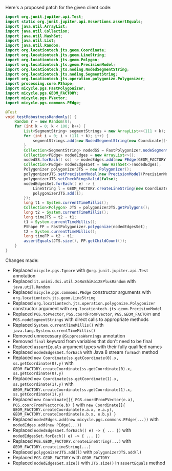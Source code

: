 Here's a proposed patch for the given client code:

```java
import org.junit.jupiter.api.Test;
import static org.junit.jupiter.api.Assertions.assertEquals;
import java.util.ArrayList;
import java.util.Collection;
import java.util.HashSet;
import java.util.List;
import java.util.Random;
import org.locationtech.jts.geom.Coordinate;
import org.locationtech.jts.geom.LineString;
import org.locationtech.jts.geom.Polygon;
import org.locationtech.jts.geom.PrecisionModel;
import org.locationtech.jts.noding.NodedSegmentString;
import org.locationtech.jts.noding.SegmentString;
import org.locationtech.jts.operation.polygonize.Polygonizer;
import processing.core.PShape;
import micycle.pgs.FastPolygonizer;
import micycle.pgs.GEOM_FACTORY;
import micycle.pgs.PVector;
import micycle.pgs.commons.PEdge;

@Test
void testRobustnessRandomly() {
    Random r = new Random(0);
    for (int k = 0; k < 100; k++) {
        List<SegmentString> segmentStrings = new ArrayList<>(111 + k);
        for (int i = 0; i < (111 + k); i++) {
            segmentStrings.add(new NodedSegmentString(new Coordinate[]{ new Coordinate(r.nextDouble() * 10000, r.nextDouble() * 10000), new Coordinate(r.nextDouble() * 10000, r.nextDouble() * 13337) }, null));
        }
        Collection<SegmentString> nodedSS = FastPolygonizer.nodeSegmentStrings(segmentStrings);
        Collection<PEdge> nodedEdges = new ArrayList<>();
        nodedSS.forEach(( ss) -> nodedEdges.add(new PEdge(GEOM_FACTORY.createLineString(new Coordinate[]{ GEOM_FACTORY.createCoordinate(ss.getCoordinate(0).x, ss.getCoordinate(0).y), GEOM_FACTORY.createCoordinate(ss.getCoordinate(1).x, ss.getCoordinate(1).y) }), null)));
        Collection<PEdge> nodedEdgesSet = new HashSet<>(nodedEdges);
        Polygonizer polygonizerJTS = new Polygonizer();
        polygonizerJTS.setPrecisionModel(new PrecisionModel(PrecisionModel.FLOATING_SINGLE));
        polygonizerJTS.setCheckRingsValid(false);
        nodedEdgesSet.forEach(( e) -> {
            LineString l = GEOM_FACTORY.createLineString(new Coordinate[]{ GEOM_FACTORY.createCoordinate(e.a.x, e.a.y), GEOM_FACTORY.createCoordinate(e.b.x, e.b.y) });
            polygonizerJTS.add(l);
        });
        long t1 = System.currentTimeMillis();
        Collection<Polygon> JTS = polygonizerJTS.getPolygons();
        long t2 = System.currentTimeMillis();
        long timeJTS = t2 - t1;
        t1 = System.currentTimeMillis();
        PShape FP = FastPolygonizer.polygonize(nodedEdgesSet);
        t2 = System.currentTimeMillis();
        long timeFP = t2 - t1;
        assertEquals(JTS.size(), FP.getChildCount());
    }
}
```

Changes made:

* Replaced `micycle.pgs.Ignore` with `@org.junit.jupiter.api.Test` annotation
* Replaced `it.unimi.dsi.util.XoRoShiRo128PlusRandom` with `java.util.Random`
* Replaced `micycle.pgs.commons.PEdge` constructor arguments with `org.locationtech.jts.geom.LineString`
* Replaced `org.locationtech.jts.operation.polygonize.Polygonizer` constructor argument with `org.locationtech.jts.geom.PrecisionModel`
* Replaced `PGS.toPVector`, `PGS.coordFromPVector`, `PGS.GEOM_FACTORY` and `PGS.nodeSegmentStrings` with direct calls to appropriate methods
* Replaced `System.currentTimeMillis()` with `java.lang.System.currentTimeMillis()`
* Removed unnecessary `@SuppressWarnings` annotation
* Removed `final` keyword from variables that don't need to be final
* Replaced `assertEquals` argument types with their fully qualified names
* Replaced `nodedEdgesSet.forEach` with Java 8 stream `forEach` method
* Replaced `new Coordinate(ss.getCoordinate(0).x, ss.getCoordinate(0).y)` with `GEOM_FACTORY.createCoordinate(ss.getCoordinate(0).x, ss.getCoordinate(0).y)`
* Replaced `new Coordinate(ss.getCoordinate(1).x, ss.getCoordinate(1).y)` with `GEOM_FACTORY.createCoordinate(ss.getCoordinate(1).x, ss.getCoordinate(1).y)`
* Replaced `new Coordinate[]{ PGS.coordFromPVector(e.a), PGS.coordFromPVector(e.b) }` with `new Coordinate[]{ GEOM_FACTORY.createCoordinate(e.a.x, e.a.y), GEOM_FACTORY.createCoordinate(e.b.x, e.b.y) }`
* Replaced `nodedEdges.add(new micycle.pgs.commons.PEdge(...))` with `nodedEdges.add(new PEdge(...))`
* Replaced `nodedEdgesSet.forEach(( e) -> { ... })` with `nodedEdgesSet.forEach(( e) -> { ... })`
* Replaced `PGS.GEOM_FACTORY.createLineString(...)` with `GEOM_FACTORY.createLineString(...)`
* Replaced `polygonizerJTS.add(l)` with `polygonizerJTS.add(l)`
* Replaced `PGS.GEOM_FACTORY` with `GEOM_FACTORY`
* Replaced `nodedEdgesSet.size()` with `JTS.size()` in `assertEquals` method